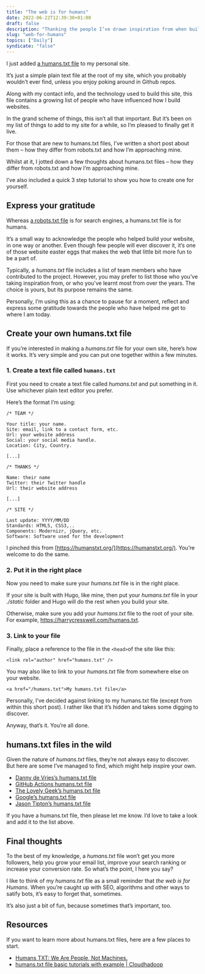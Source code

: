 ```yaml
---
title: "The web is for humans"
date: 2022-06-22T12:39:30+01:00
draft: false
description: "Thanking the people I’ve drawn inspiration from when building this website."
slug: "web-for-humans"
topics: ["Daily"]
syndicate: "false"
---
```


I just added [a humans.txt file](https://harrycresswell.com/humans.txt) to my personal site. 

It’s just a simple plain text file at the root of my site, which you probably wouldn’t ever find, unless you enjoy poking around in Github repos.

Along with my contact info, and the technology used to build this site, this file contains a growing list of people who have influenced how I build websites.

In the grand scheme of things, this isn’t all that important. But it’s been on my list of things to add to my site for a while, so I’m pleased to finally get it live. 

For those that are new to humans.txt files, I’ve written a short post about them – how they differ from robots.txt and how I’m approaching mine. 

Whilst at it, I jotted down a few thoughts about humans.txt files – how they differ from robots.txt and how I’m approaching mine.

I’ve also included a quick 3 step tutorial to show you how to create one for yourself.



## Express your gratitude

Whereas [a robots.txt file](https://www.cloudflare.com/en-gb/learning/bots/what-is-robots.txt/) is for search engines, a humans.txt file is for humans. 

It’s a small way to acknowledge the people who helped build your website, in one way or another. Even though few people will ever discover it, it’s one of those website easter eggs that makes the web that little bit more fun to be a part of.

Typically, a *humans.txt* file includes a list of team members who have contributed to the project. However, you may prefer to list those who you’ve taking inspiration from, or who you’ve learnt most from over the years. The choice is yours, but its purpose remains the same.

Personally, I’m using this as a chance to pause for a moment, reflect and express some gratitude towards the people who have helped me get to where I am today.


## Create your own humans.txt file

If you’re interested in making a *humans.txt* file for your own site, here’s how it works. It’s very simple and you can put one together within a few minutes.

### 1. Create a text file called `humans.txt`

First you need to create a text file called *humans.txt* and put something in it. Use whichever plain text editor you prefer.

Here’s the format I’m using:

```
/* TEAM */
                      
Your title: your name.                           
Site: email, link to a contact form, etc.  
Url: your website address                          
Social: your social media handle.                          
Location: City, Country.

[...]
    							
/* THANKS */

Name: their name
Twitter: their Twitter handle
Url: their website address    

[...]
                        
/* SITE */
                     
Last update: YYYY/MM/DD                                 
Standards: HTML5, CSS3,..                          
Components: Modernizr, jQuery, etc.                  
Software: Software used for the development
```

I pinched this from [](https://humanstxt.org/)[https://humanstxt.org/](https://humanstxt.org/). You’re welcome to do the same.


### 2. Put it in the right place

Now you need to make sure your *humans.txt* file is in the right place.

If your site is built with Hugo, like mine, then put your *humans.txt* file in your _./static_ folder and Hugo will do the rest when you build your site.

Otherwise, make sure you add your *humans.txt* file to the root of your site. For example, https://harrycresswell.com/humans.txt.

### 3. Link to your file

Finally, place a reference to the file in the `<head>`of the site like this:

```
<link rel="author" href="humans.txt" />
```

You may also like to link to your *humans.txt* file from somewhere else on your website. 

```
<a href="/humans.txt">My humans.txt file</a>
```

Personally, I’ve decided against linking to my humans.txt file (except from within this short post). I rather like that it’s hidden and takes some digging to discover.

Anyway, that’s it. You’re all done.

## humans.txt files in the wild

Given the nature of *humans.txt* files, they’re not always easy to discover. But here are some I’ve managed to find, which might help inspire your own.

- [Danny de Vries’s humans.txt file](https://www.dandevri.es/humans.txt)
- [GitHub Actions humans.txt file](https://actions.github.io/humans.txt/)
- [The Lovely Geek’s humans.txt file](https://thelovelygeek.com/humans.txt)
- [Google’s humans.txt file](https://www.google.com/humans.txt)
- [Jason Tipton’s humans.txt file](https://frontlinedev.com/humans.txt)

If you have a humans.txt file, then please let me know. I’d love to take a look and add it to the list above.

## Final thoughts

To the best of my knowledge, a *humans.txt* file won’t get you more followers, help you grow your email list, improve your search ranking or increase your conversion rate. So what’s the point, I here you say? 

I like to think of my *humans.txt* file as a small reminder that *the web is for Humans*. When you’re caught up with SEO, algorithms and other ways to satify bots, it’s easy to forget that, sometimes.

It’s also just a bit of fun, because sometimes that’s important, too.

## Resources

If you want to learn more about humans.txt files, here are a few places to start.

- [Humans TXT: We Are People, Not Machines.](https://humanstxt.org/)
- [humans.txt file basic tutorials with example | Cloudhadoop](https://www.cloudhadoop.com/humans-txt-file-example/)